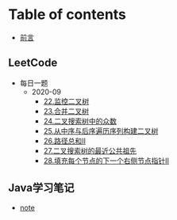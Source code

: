 # Table of contents

* [前言](README.md)

## LeetCode
* 每日一题
  * 2020-09
    * [22.监控二叉树](note/mei-ri-yi-ti/202009/22.md)
    * [23.合并二叉树](note/mei-ri-yi-ti/202009/23.md)
    * [24.二叉搜索树中的众数](note/mei-ri-yi-ti/202009/24.md)
    * [25.从中序与后序遍历序列构建二叉树](note/mei-ri-yi-ti/202009/25.md)
    * [26.路径总和II](note/mei-ri-yi-ti/202009/26.md)
    * [27.二叉搜索树的最近公共祖先](note/mei-ri-yi-ti/202009/27.md)
    * [28.填充每个节点的下一个右侧节点指针II](note/mei-ri-yi-ti/202009/28.md)

## Java学习笔记

* [note](note/note.md)

